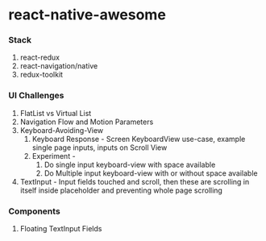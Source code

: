 # react-native-awesome

### Stack
1. react-redux
2. react-navigation/native
3. redux-toolkit

### UI Challenges
1. FlatList vs Virtual List 
2. Navigation Flow and Motion Parameters
3. Keyboard-Avoiding-View
   1. Keyboard Response - Screen KeyboardView use-case, example single page inputs, inputs on Scroll View
   2. Experiment - 
      1. Do single input keyboard-view with space available
      2. Do Multiple input keyboard-view with or without space available
4. TextInput - Input fields touched and scroll, then these are scrolling in itself inside placeholder and preventing whole page scrolling

### Components
1. Floating TextInput Fields
